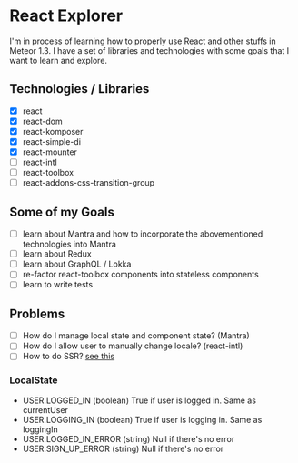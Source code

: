 # React Explorer

I'm in process of learning how to properly use React and other stuffs in Meteor 1.3. I have a set of libraries and technologies with some goals that I want to learn and explore.

## Technologies / Libraries

- [X] react
- [X] react-dom
- [X] react-komposer
- [X] react-simple-di
- [X] react-mounter
- [ ] react-intl
- [ ] react-toolbox
- [ ] react-addons-css-transition-group

## Some of my Goals

- [ ] learn about Mantra and how to incorporate the abovementioned technologies into Mantra
- [ ] learn about Redux
- [ ] learn about GraphQL / Lokka
- [ ] re-factor react-toolbox components into stateless components
- [ ] learn to write tests

## Problems

- [ ] How do I manage local state and component state? (Mantra)
- [ ] How do I allow user to manually change locale? (react-intl)
- [ ] How to do SSR? [see this](https://github.com/mantrajs/mantra-sample-blog-app/issues/12)

### LocalState
- USER.LOGGED_IN (boolean) True if user is logged in. Same as currentUser
- USER.LOGGING_IN (boolean) True if user is logging in. Same as loggingIn
- USER.LOGGED_IN_ERROR (string) Null if there's no error
- USER.SIGN_UP_ERROR (string) Null if there's no error
